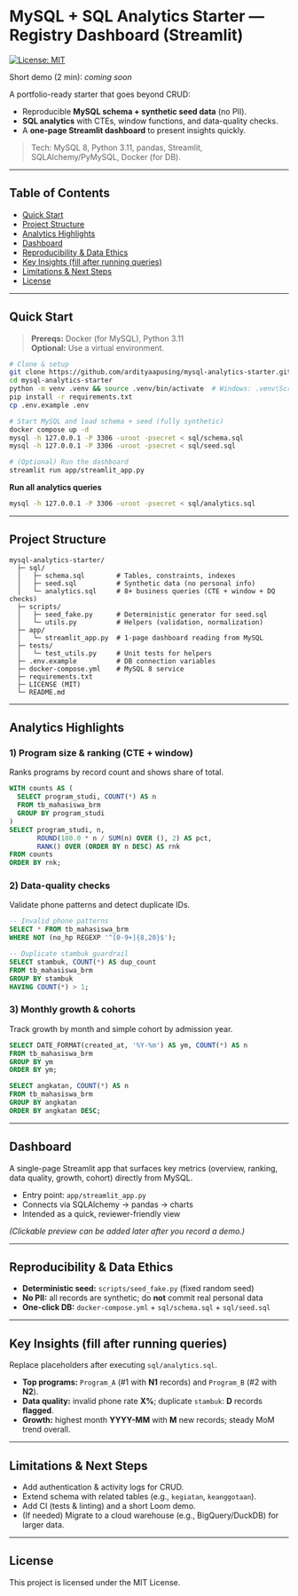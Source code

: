 # MySQL + SQL Analytics Starter — Registry Dashboard (Streamlit)

[![License: MIT](https://img.shields.io/badge/License-MIT-black.svg)](LICENSE)

Short demo (2 min): _coming soon_

A portfolio-ready starter that goes beyond CRUD:
- Reproducible **MySQL schema + synthetic seed data** (no PII).
- **SQL analytics** with CTEs, window functions, and data-quality checks.
- A **one-page Streamlit dashboard** to present insights quickly.

> Tech: MySQL 8, Python 3.11, pandas, Streamlit, SQLAlchemy/PyMySQL, Docker (for DB).

---

## Table of Contents
- [Quick Start](#quick-start)
- [Project Structure](#project-structure)
- [Analytics Highlights](#analytics-highlights)
- [Dashboard](#dashboard)
- [Reproducibility & Data Ethics](#reproducibility--data-ethics)
- [Key Insights (fill after running queries)](#key-insights-fill-after-running-queries)
- [Limitations & Next Steps](#limitations--next-steps)
- [License](#license)

---

## Quick Start

> **Prereqs:** Docker (for MySQL), Python 3.11  
> **Optional:** Use a virtual environment.

```bash
# Clone & setup
git clone https://github.com/ardityaapusing/mysql-analytics-starter.git
cd mysql-analytics-starter
python -m venv .venv && source .venv/bin/activate  # Windows: .venv\Scripts\activate
pip install -r requirements.txt
cp .env.example .env

# Start MySQL and load schema + seed (fully synthetic)
docker compose up -d
mysql -h 127.0.0.1 -P 3306 -uroot -psecret < sql/schema.sql
mysql -h 127.0.0.1 -P 3306 -uroot -psecret < sql/seed.sql

# (Optional) Run the dashboard
streamlit run app/streamlit_app.py
```

**Run all analytics queries**
```bash
mysql -h 127.0.0.1 -P 3306 -uroot -psecret < sql/analytics.sql
```

---

## Project Structure
```
mysql-analytics-starter/
  ├─ sql/
  │   ├─ schema.sql        # Tables, constraints, indexes
  │   ├─ seed.sql          # Synthetic data (no personal info)
  │   └─ analytics.sql     # 8+ business queries (CTE + window + DQ checks)
  ├─ scripts/
  │   ├─ seed_fake.py      # Deterministic generator for seed.sql
  │   └─ utils.py          # Helpers (validation, normalization)
  ├─ app/
  │   └─ streamlit_app.py  # 1-page dashboard reading from MySQL
  ├─ tests/
  │   └─ test_utils.py     # Unit tests for helpers
  ├─ .env.example          # DB connection variables
  ├─ docker-compose.yml    # MySQL 8 service
  ├─ requirements.txt
  ├─ LICENSE (MIT)
  └─ README.md
```

---

## Analytics Highlights

### 1) Program size & ranking (CTE + window)
Ranks programs by record count and shows share of total.
```sql
WITH counts AS (
  SELECT program_studi, COUNT(*) AS n
  FROM tb_mahasiswa_brm
  GROUP BY program_studi
)
SELECT program_studi, n,
       ROUND(100.0 * n / SUM(n) OVER (), 2) AS pct,
       RANK() OVER (ORDER BY n DESC) AS rnk
FROM counts
ORDER BY rnk;
```

### 2) Data-quality checks
Validate phone patterns and detect duplicate IDs.
```sql
-- Invalid phone patterns
SELECT * FROM tb_mahasiswa_brm
WHERE NOT (no_hp REGEXP '^[0-9+]{8,20}$');

-- Duplicate stambuk guardrail
SELECT stambuk, COUNT(*) AS dup_count
FROM tb_mahasiswa_brm
GROUP BY stambuk
HAVING COUNT(*) > 1;
```

### 3) Monthly growth & cohorts
Track growth by month and simple cohort by admission year.
```sql
SELECT DATE_FORMAT(created_at, '%Y-%m') AS ym, COUNT(*) AS n
FROM tb_mahasiswa_brm
GROUP BY ym
ORDER BY ym;

SELECT angkatan, COUNT(*) AS n
FROM tb_mahasiswa_brm
GROUP BY angkatan
ORDER BY angkatan DESC;
```

---

## Dashboard
A single-page Streamlit app that surfaces key metrics (overview, ranking, data quality, growth, cohort) directly from MySQL.

- Entry point: `app/streamlit_app.py`  
- Connects via SQLAlchemy → pandas → charts  
- Intended as a quick, reviewer-friendly view

_(Clickable preview can be added later after you record a demo.)_

---

## Reproducibility & Data Ethics
- **Deterministic seed:** `scripts/seed_fake.py` (fixed random seed)  
- **No PII:** all records are synthetic; do **not** commit real personal data  
- **One-click DB:** `docker-compose.yml` + `sql/schema.sql` + `sql/seed.sql`

---

## Key Insights (fill after running queries)
Replace placeholders after executing `sql/analytics.sql`.

- **Top programs:** `Program_A` (#1 with **N1** records) and `Program_B` (#2 with **N2**).  
- **Data quality:** invalid phone rate **X%**; duplicate `stambuk`: **D** records **flagged**.  
- **Growth:** highest month **YYYY-MM** with **M** new records; steady MoM trend overall.

---

## Limitations & Next Steps
- Add authentication & activity logs for CRUD.  
- Extend schema with related tables (e.g., `kegiatan`, `keanggotaan`).  
- Add CI (tests & linting) and a short Loom demo.  
- (If needed) Migrate to a cloud warehouse (e.g., BigQuery/DuckDB) for larger data.

---

## License
This project is licensed under the MIT License.
